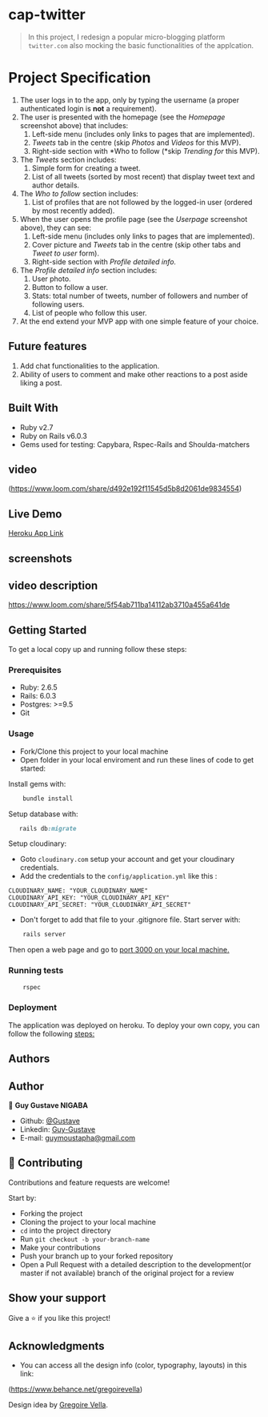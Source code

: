 # cap-twitter

> In this project, I redesign a popular micro-blogging platform `twitter.com` also mocking the basic functionalities of the applcation.

# Project Specification
1. The user logs in to the app, only by typing the username (a proper authenticated login is **not** a requirement).
2. The user is presented with the homepage (see the *Homepage* screenshot above) that includes:
    1. Left-side menu (includes only links to pages that are implemented).
    2. *Tweets* tab in the centre (skip *Photos* and *Videos* for this MVP).
    3. Right-side section with *Who to follow (*skip *Trending for* this MVP).
3. The *Tweets* section includes:
    1. Simple form for creating a tweet.
    2. List of all tweets (sorted by most recent) that display tweet text and author details.
4. The *Who to follow* section includes:
    1. List of profiles that are not followed by the logged-in user (ordered by most recently added).
5. When the user opens the profile page (see the *Userpage* screenshot above), they can see:
    1. Left-side menu (includes only links to pages that are implemented).
    2. Cover picture and *Tweets* tab in the centre (skip other tabs and *Tweet to user* form).
    3. Right-side section with *Profile detailed info.*
6. The *Profile detailed info* section includes:
    1. User photo.
    2. Button to follow a user.
    3. Stats: total number of tweets, number of followers and number of following users.
    4. List of people who follow this user.
7. At the end extend your MVP app with one simple feature of your choice.

## Future features

1. Add chat functionalities to the application.
2. Ability of users to comment and make other reactions to a post aside liking a post.

## Built With

- Ruby v2.7
- Ruby on Rails v6.0.3
- Gems used for testing: Capybara, Rspec-Rails and Shoulda-matchers

## video

(https://www.loom.com/share/d492e192f11545d5b8d2061de9834554)

## Live Demo

[Heroku App Link](https://cap-twitter.herokuapp.com/)

## screenshots

## video description
https://www.loom.com/share/5f54ab711ba14112ab3710a455a641de

## Getting Started

To get a local copy up and running follow these steps:

### Prerequisites

- Ruby: 2.6.5
- Rails: 6.0.3
- Postgres: >=9.5
- Git

### Usage

- Fork/Clone this project to your local machine
- Open folder in your local enviroment and run these lines of code to get started:

Install gems with:

```Ruby
    bundle install
```

Setup database with:

```Ruby
   rails db:migrate
```

Setup cloudinary:

- Goto `cloudinary.com` setup your account and get your cloudinary credentials.
- Add the credentials to the `config/application.yml` like this :
```
CLOUDINARY_NAME: "YOUR_CLOUDINARY_NAME"
CLOUDINARY_API_KEY: "YOUR_CLOUDINARY_API_KEY"
CLOUDINARY_API_SECRET: "YOUR_CLOUDINARY_API_SECRET"
```
- Don't forget to add that file to your .gitignore file.
Start server with:

```Ruby
    rails server
```

Then open a web page and go to [port 3000 on your local machine.](http://localhost:3000)

### Running tests

```Ruby
    rspec
```

### Deployment

The application was deployed on heroku.
To deploy your own copy, you can follow the following [steps:](https://devcenter.heroku.com/articles/git)

## Authors
## Author
👨 **Guy Gustave NIGABA**
- Github: [@Gustave](https://github.com/Guy-Gustave)
- Linkedin: [Guy-Gustave](https://www.linkedin.com/in/guy-gustave-nigaba-7988ba181/)
- E-mail: [guymoustapha@gmail.com](guymoustapha@gmail.com)

## 🤝 Contributing

Contributions and feature requests are welcome!

Start by:

- Forking the project
- Cloning the project to your local machine
- `cd` into the project directory
- Run `git checkout -b your-branch-name`
- Make your contributions
- Push your branch up to your forked repository
- Open a Pull Request with a detailed description to the development(or master if not available) branch of the original project for a review

## Show your support

Give a ⭐️ if you like this project!

## Acknowledgments

- You can access all the design info (color, typography, layouts) in this link:

 (https://www.behance.net/gregoirevella)

Design idea by [Gregoire Vella](https://www.behance.net/gregoirevella).

